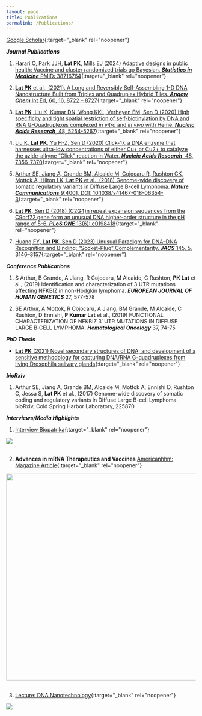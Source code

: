 ```yaml
---
layout: page
title: Publications
permalink: /Publications/
---
```

[Google Scholar](https://scholar.google.com/citations?user=JG90rZkAAAAJ&hl=en){:target="_blank" rel="noopener"}

**_Journal Publications_**

1. [Harari O, Park JJH, **Lat PK**, Mills EJ (2024) Adaptive designs in public health: Vaccine and cluster randomized trials go Bayesian. **_Statistics in Medicine_** PMID: 38716764](https://onlinelibrary.wiley.com/doi/10.1002/sim.10104){:target="_blank" rel="noopener"}

2. [**Lat PK** et al., (2021). A Long and Reversibly Self-Assembling 1-D DNA Nanostructure Built from Triplex and Quadruplex Hybrid Tiles. **_Angew Chem_** Int Ed, 60, 16, 8722 – 8727](https://onlinelibrary.wiley.com/doi/abs/10.1002/anie.202016668){:target="_blank" rel="noopener"}

3. [**Lat PK**, Liu K, Kumar DN, Wong KKL, Verheyen EM, Sen D (2020) High specificity and tight spatial restriction of self-biotinylation by DNA and RNA G-Quadruplexes complexed _in vitro_ and _in vivo_ with Heme. **_Nucleic Acids Research_**, 48, 5254-5267](https://academic.oup.com/nar/article/48/10/5254/5824605?login=false){:target="_blank" rel="noopener"}

4. [Liu K, **Lat PK**, Yu H-Z, Sen D (2020) Click-17, a DNA enzyme that harnesses ultra-low concentrations of either Cu+ or Cu2+ to catalyze the azide-alkyne “Click” reaction in Water. **_Nucleic Acids Research_**, 48, 7356-7370](https://academic.oup.com/nar/article/48/13/7356/5855639){:target="_blank" rel="noopener"}

5. [Arthur SE, Jiang A, Grande BM, Alcaide M, Cojocaru R, Rushton CK, Mottok A, Hilton LK, **Lat PK** et al., (2018) Genome-wide discovery of somatic regulatory variants in Diffuse Large B-cell Lymphoma. **_Nature Communications_** 9:4001, DOI: 10.1038/s41467-018-06354-3](https://www.nature.com/articles/s41467-018-06354-3){:target="_blank" rel="noopener"}

6. [**Lat PK**, Sen D (2018) (C2G4)n repeat expansion sequences from the C9orf72 gene form an unusual DNA higher-order structure in the pH range of 5-6. **_PLoS ONE_** 13(6): e0198418](https://journals.plos.org/plosone/article?id=10.1371/journal.pone.0198418){:target="_blank" rel="noopener"}

7. [Huang FY, **Lat PK**, Sen D (2023) Unusual Paradigm for DNA–DNA Recognition and Binding: “Socket-Plug” Complementarity. **_JACS_** 145, 5, 3146–3157](https://pubs.acs.org/doi/10.1021/jacs.2c12514){:target="_blank" rel="noopener"}


**_Conference Publications_**

1. S Arthur, B Grande, A Jiang, R Cojocaru, M Alcaide, C Rushton, **PK Lat** et al., (2019) Identification and characterization of 3'UTR mutations affecting NFKBIZ in non-Hodgkin lymphoma. **_EUROPEAN JOURNAL OF HUMAN GENETICS_**  27, 577-578

2. SE Arthur, A Mottok, R Cojocaru, A Jiang, BM Grande, M Alcaide, C Rushton, D Ennishi, **P Kumar Lat** et al., (2019) FUNCTIONAL CHARACTERIZATION OF NFKBIZ 3′ UTR MUTATIONS IN DIFFUSE LARGE B‐CELL LYMPHOMA. **_Hematological Oncology_**  37, 74-75


**_PhD Thesis_**

* [**Lat PK** (2021) Novel secondary structures of DNA; and development of a sensitive methodology for capturing DNA/RNA G-quadruplexes from living Drosophila salivary glands](https://summit.sfu.ca/item/34682){:target="_blank" rel="noopener"}


**_bioRxiv_**

1. Arthur SE, Jiang A, Grande BM, Alcaide M, Mottok A, Ennishi D, Rushton C, Jessa S, **Lat PK** et al., (2017) Genome-wide discovery of somatic coding and regulatory variants in Diffuse Large B-cell Lymphoma. bioRxiv, Cold Spring Harbor Laboratory, 225870


**_Interviews/Media Highlights_**

1. [Interview Biopatrika](https://biopatrika.com/2022/10/24/dna-a-next-generation-material-for-digital-data-storage/){:target="_blank" rel="noopener"}
<img src="/images/Screenshot 2022-10-27 at 12.35.16 PM.png" align="center"/>
<br>
<br>

2. <b>Advances in mRNA Therapeutics and Vaccines</b> [Americanhhm: Magazine Article](https://www.pharmafocusamerica.com/articles/advances-in-mrna-therapeutics-and-vccines){:target="_blank" rel="noopener"}
<img src="/images/Nucleic Acids.png" width="550" align="center"/>
<br>
<br>

3. [Lecture: DNA Nanotechnology](https://transcripts.gotomeeting.com/#/s/78c52387f42b7f5091dba3bbd4b80e9aba45c5d9fc4a059ca081e3007fd8afae){:target="_blank" rel="noopener"}
<img src="/images/DNA Nanotech.png" align="center"/>
                                            
                                     
